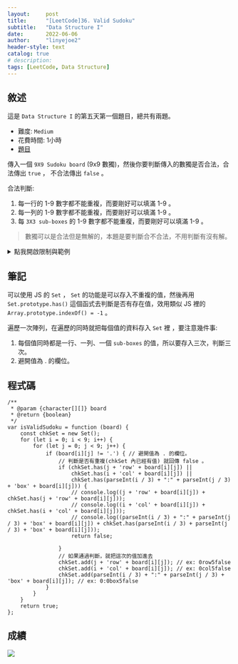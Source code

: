 ```yaml
---
layout:     post
title:      "[LeetCode]36. Valid Sudoku"
subtitle:   "Data Structure I"
date:       2022-06-06
author:     "linyejoe2"
header-style: text
catalog: true
# description: 
tags: [LeetCode, Data Structure]
---
```


## 敘述

這是 `Data Structure I` 的第五天第一個題目，總共有兩題。

+ 難度: `Medium`
+ 花費時間: 1小時
+ [題目](https://leetcode.com/problems/valid-sudoku/)

傳入一個 `9X9 Sudoku board` (9x9 數獨)，然後你要判斷傳入的數獨是否合法，合法傳出 `true` ， 不合法傳出 `false` 。

<!--more-->

合法判斷:
1. 每一行的 1-9 數字都不能重複，而要剛好可以填滿 1-9 。
2. 每一列的 1-9 數字都不能重複，而要剛好可以填滿 1-9 。
3. 每 `3X3 sub-boxes` 的 1-9 數字都不能重複，而要剛好可以填滿 1-9 。

> 數獨可以是合法但是無解的，本題是要判斷合不合法，不用判斷有沒有解。

<details><summary>點我開啟限制與範例</summary>
<pre>

**限制:**

-   `board.length == 9`
-   `board[i].length == 9`
-   `board[i][j]` is a digit `1-9` or `'.'`.

**Example 1:**

![](https://upload.wikimedia.org/wikipedia/commons/thumb/f/ff/Sudoku-by-L2G-20050714.svg/250px-Sudoku-by-L2G-20050714.svg.png)

```=
Input: board = 
[["5","3",".",".","7",".",".",".","."]
,["6",".",".","1","9","5",".",".","."]
,[".","9","8",".",".",".",".","6","."]
,["8",".",".",".","6",".",".",".","3"]
,["4",".",".","8",".","3",".",".","1"]
,["7",".",".",".","2",".",".",".","6"]
,[".","6",".",".",".",".","2","8","."]
,[".",".",".","4","1","9",".",".","5"]
,[".",".",".",".","8",".",".","7","9"]]
Output: true
```

**Example 2:**

```=
Input: board = 
[["8","3",".",".","7",".",".",".","."]
,["6",".",".","1","9","5",".",".","."]
,[".","9","8",".",".",".",".","6","."]
,["8",".",".",".","6",".",".",".","3"]
,["4",".",".","8",".","3",".",".","1"]
,["7",".",".",".","2",".",".",".","6"]
,[".","6",".",".",".",".","2","8","."]
,[".",".",".","4","1","9",".",".","5"]
,[".",".",".",".","8",".",".","7","9"]]
Output: false
Explanation: 左上角 3x3 的方格內有重複的 8 。
```
</pre></details>

## 筆記

可以使用 JS 的 `Set` ， `Set` 的功能是可以存入不重複的值，然後再用 `Set.prototype.has()` 這個函式去判斷是否有存在值，效用類似 JS 裡的 `Array.prototype.indexOf() = -1` 。

遍歷一次陣列，在遍歷的同時就把每個值的資料存入 `Set` 裡 ，要注意幾件事:
1. 每個值同時都是一行、一列、一個 `sub-boxes` 的值，所以要存入三次，判斷三次。
2. 避開值為 . 的欄位。

## 程式碼

```js=
/**
 * @param {character[][]} board
 * @return {boolean}
 */
var isValidSudoku = function (board) {
    const chkSet = new Set();
    for (let i = 0; i < 9; i++) {
        for (let j = 0; j < 9; j++) {
            if (board[i][j] != '.') { // 避開值為 . 的欄位。
                // 判斷是否有重複(chkSet 內已經有值) 就回傳 false 。
                if (chkSet.has(j + 'row' + board[i][j]) ||
                    chkSet.has(i + 'col' + board[i][j]) ||
                    chkSet.has(parseInt(i / 3) + ":" + parseInt(j / 3) + 'box' + board[i][j])) {
                    // console.log((j + 'row' + board[i][j]) + chkSet.has(j + 'row' + board[i][j]));
                    // console.log((i + 'col' + board[i][j]) + chkSet.has(i + 'col' + board[i][j]));
                    // console.log((parseInt(i / 3) + ":" + parseInt(j / 3) + 'box' + board[i][j]) + chkSet.has(parseInt(i / 3) + parseInt(j / 3) + 'box' + board[i][j]));
                    return false;

                }
                // 如果通過判斷，就把這次的值加進去
                chkSet.add(j + 'row' + board[i][j]); // ex: 0row5false
                chkSet.add(i + 'col' + board[i][j]); // ex: 0col5false
                chkSet.add(parseInt(i / 3) + ":" + parseInt(j / 3) + 'box' + board[i][j]); // ex: 0:0box5false
            }
        }
    }
    return true;
};
```

## 成績

![](https://i.imgur.com/SwMATrw.png)

<!-- ##### 參考資料 -->